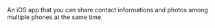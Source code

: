 An iOS app that you can share contact informations and photos among multiple phones at the same time.
